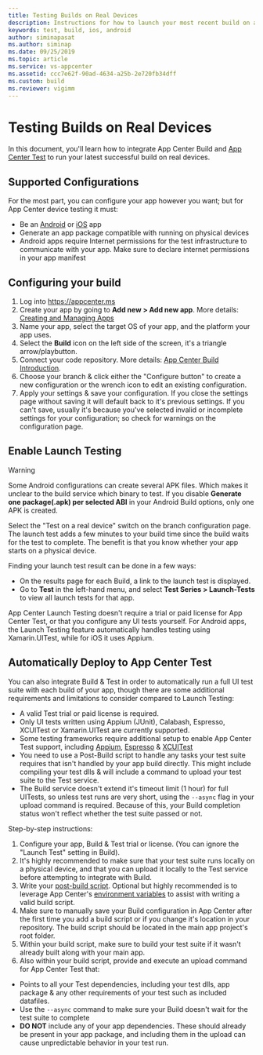 ```yaml
---
title: Testing Builds on Real Devices
description: Instructions for how to launch your most recent build on a physical device to make sure it works
keywords: test, build, ios, android
author: siminapasat
ms.author: siminap
ms.date: 09/25/2019
ms.topic: article
ms.service: vs-appcenter
ms.assetid: ccc7e62f-90ad-4634-a25b-2e720fb34dff 
ms.custom: build
ms.reviewer: vigimm
---
```


# Testing Builds on Real Devices

In this document, you'll learn how to integrate App Center Build and [App Center Test](~/test-cloud/index.md) to run your latest successful build on real devices. 

## Supported Configurations
For the most part, you can configure your app however you want; but for App Center device testing it must:
   - Be an [Android](~/build/android/first-build.md) or [iOS](~/build/ios/first-build.md) app
   - Generate an app package compatible with running on physical devices
   - Android apps require Internet permissions for the test infrastructure to communicate with your app. Make sure to declare internet permissions in your app manifest

## Configuring your build
1. Log into https://appcenter.ms
2. Create your app by going to **Add new > Add new app**. More details: [Creating and Managing Apps](~/dashboard/creating-and-managing-apps.md)
3. Name your app, select the target OS of your app, and the platform your app uses.
4. Select the **Build** icon on the left side of the screen, it's a triangle arrow/playbutton.
5. Connect your code repository. More details: [App Center Build Introduction](~/build/index.md).
6. Choose your branch & click either the "Configure button" to create a new configuration or the wrench icon to edit an existing configuration. 
7. Apply your settings & save your configuration. If you close the settings page without saving it will default back to it's previous settings. If you can't save, usually it's because you've selected invalid or incomplete settings for your configuration; so check for warnings on the configuration page.  

## Enable Launch Testing
> [!WARNING]
> Some Android configurations can create several APK files. Which makes it unclear to the build service which binary to test. If you disable **Generate one package(.apk) per selected ABI** in your Android Build options, only one APK is created.

Select the "Test on a real device" switch on the branch configuration page. The launch test adds a few minutes to your build time since the build waits for the test to complete. The benefit is that you know whether your app starts on a physical device.

Finding your launch test result can be done in a few ways:

- On the results page for each Build, a link to the launch test is displayed.
- Go to **Test** in the left-hand menu, and select **Test Series > Launch-Tests** to view all launch tests for that app. 

App Center Launch Testing doesn't require a trial or paid license for App Center Test, or that you configure any UI tests yourself. For Android apps, the Launch Testing feature automatically handles testing using Xamarin.UITest, while for iOS it uses Appium. 

## Automatically Deploy to App Center Test
You can also integrate Build & Test in order to automatically run a full UI test suite with each build of your app, though there are some additional requirements and limitations to consider compared to Launch Testing:

- A valid Test trial or paid license is required.
- Only UI tests written using Appium (JUnit), Calabash, Espresso, XCUITest or Xamarin.UITest are currently supported. 
- Some testing frameworks require additional setup to enable App Center Test support, including [Appium](~/test-cloud/preparing-for-upload/appium.md), [Espresso](~/test-cloud/preparing-for-upload/espresso.md) & [XCUITest](~/test-cloud/preparing-for-upload/xcuitest.md) 
- You need to use a Post-Build script to handle any tasks your test suite requires that isn't handled by your app build directly. This might include compiling your test dlls & will include a command to upload your test suite to the Test service.
- The Build service doesn't extend it's timeout limit (1 hour) for full UITests, so unless test runs are very short, using the `--async` flag in your upload command is required. Because of this, your Build completion status won't reflect whether the test suite passed or not.

Step-by-step instructions:
1. Configure your app, Build & Test trial or license. (You can ignore the "Launch Test" setting in Build).
2. It's highly recommended to make sure that your test suite runs locally on a physical device, and that you can upload it locally to the Test service before attempting to integrate with Build. 
3. Write your [post-build script](~/build/custom/scripts/index.md#post-build). Optional but highly recommended is to leverage App Center's [environment variables](~/build/custom/variables/index.md) to assist with writing a valid build script.
4. Make sure to manually save your Build configuration in App Center after the first time you add a build script or if you change it's location in your repository. The build script should be located in the main app project's root folder. 
5. Within your build script, make sure to build your test suite if it wasn't already built along with your main app.
6. Also within your build script, provide and execute an upload command for App Center Test that:
- Points to all your Test dependencies, including your test dlls, app package & any other requirements of your test such as included datafiles. 
- Use the `--async` command to make sure your Build doesn't wait for the test suite to complete
- **DO NOT** include any of your app dependencies. These should already be present in your app package, and including them in the upload can cause unpredictable behavior in your test run. 

